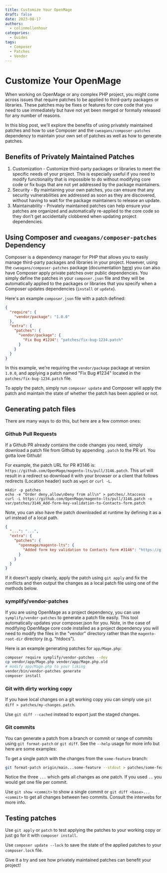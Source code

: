 ```yaml
---
title: Customize Your OpenMage
draft: false
date: 2023-08-17
authors:
  - colinmollenhour
categories:
  - Guides
tags:
  - Composer
  - Patches
  - Vendor
---
```


# Customize Your OpenMage

When working on OpenMage or any complex PHP project, you might come across issues that require patches to be applied to third-party packages or libraries.
These patches may be fixes or features for core code that you need to use immediately but have not yet been merged or formally released for any number of reasons.

In this blog post, we'll explore the benefits of using privately maintained patches and how to use Composer and the `cweagans/composer-patches` dependency to maintain
your own set of patches as well as how to generate patches.

<!-- more -->

## Benefits of Privately Maintained Patches

1. Customization - Customize third-party packages or libraries to meet the specific needs of your project. This is especially useful if you need to modify functionality that is impossible to do without modifying core code or fix bugs that are not yet addressed by the package maintainers.
2. Security - By maintaining your own patches, you can ensure that any security vulnerabilities are addressed as soon as they are discovered, without having to wait for the package maintainers to release an update.
3. Maintainability - Privately maintained patches can help ensure your patches are organized and automatically re-applied to the core code so they don't get accidentally clobbered when updating project dependencies.

## Using Composer and `cweagans/composer-patches` Dependency

Composer is a dependency manager for PHP that allows you to easily manage third-party packages and libraries in your project. However, using the `cweagans/composer-patches` package
(documentation [here](https://github.com/cweagans/composer-patches/blob/1.x/README.md)) you can also have Composer apply private patches over public dependencies. You simply define the patches in your `composer.json` file and they will be automatically applied to the
packages or libraries that you specify when a Composer updates dependencies (`install` or `update`).

Here's an example `composer.json` file with a patch defined:
    
```json    
{
  "require": {
    "vendor/package": "1.0.0"
  },
  "extra": {
    "patches": {
      "vendor/package": {
        "Fix Bug #1234": "patches/fix-bug-1234.patch"
      }
    }
  }
}
```

In this example, we're requiring the `vendor/package` package at version `1.0.0`, and applying a patch named "Fix Bug \#1234" located in the `patches/fix-bug-1234.patch` file.

To apply the patch, simply run `composer update` and Composer will apply the patch and maintain the state of whether the patch has been applied or not.

## Generating patch files

There are many ways to do this, but here are a few common ones:

### Github Pull Requests

If a Github PR already contains the code changes you need, simply download a patch file from Github by appending `.patch` to the PR url. You gotta love Github!

For example, the patch URL for PR #3146 is: `https://github.com/OpenMage/magento-lts/pull/3146.patch`. This url will result in a redirect so download it with your
browser or a client that follows redirects (Location header) such as `wget` or `curl -L`.

```
mkdir -p patches
echo -e "Order deny,allow\nDeny from all\n" > patches/.htaccess
curl -L https://github.com/OpenMage/magento-lts/pull/3146.patch -o var/patches/3146_Add-form-key-validation-to-Contacts-form.patch
```

Note, you can also have the patch downloaded at runtime by defining it as a url instead of a local path.

```json
{
  "...": "...",
  "extra": {
    "patches": {
      "openmage/magento-lts": {
        "Added form key validation to Contacts form #3146": "https://github.com/OpenMage/magento-lts/pull/3146.patch"
      }
    }
  }
}
```

If it doesn't apply cleanly, apply the patch using `git apply` and fix the conflicts and then output the changes as a local patch file using one of the methods below.

### symplify/vendor-patches

If you are using OpenMage as a project dependency, you can use `symplify/vendor-patches` to generate a patch file easily. This tool automatically
updates your composer.json for you. Note, in the case of modifying OpenMage core code installed as a project dependency you will need to modify the
files in the "vendor" directory rather than the `magento-root-dir` directory (e.g. "htdocs").

Here is an example generating patches for `app/Mage.php`:

```sh
composer require symplify/vendor-patches --dev
cp vendor/app/Mage.php vendor/app/Mage.php.old
# modify app/Mage.php to your liking
vendor/bin/vendor-patches generate
composer install
```

### Git with dirty working copy

If you have local changes on a git working copy you can simply use `git diff > patches/my-changes.patch`.

Use `git diff --cached` instead to export just the staged changes.

### Git commits

You can generate a patch from a branch or commit or range of commits using `git format-patch` or `git diff`. See the `--help` usage for more info but here are some examples:

To get a single patch with the changes from the `some-feature` branch:

```sh
git format-patch origin/main...some-feature --stdout > patches/some-feature.patch
```

Notice the three `...` which gets all changes as one patch. If you used `..` you would get one file per commit.

Use `git show <commit>` to show a single commit or `git diff <base>...<commit>` to get all changes between two commits. Consult the interwebs for more info.

## Testing patches

Use `git apply` or `patch` to test applying the patches to your working copy or just go for it with `composer install`.

Use `composer update --lock` to save the state of the applied patches to your `composer.lock` file.

Give it a try and see how privately maintained patches can benefit your project!
